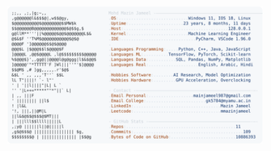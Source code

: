 <picture>
  <source srcset="https://raw.githubusercontent.com/mmazinjameel/mmazinjameel/main/dark_mode.svg?v=1752675066" media="(prefers-color-scheme: dark)">
  <img src="https://raw.githubusercontent.com/mmazinjameel/mmazinjameel/main/light_mode.svg?v=1752675066">
</picture>
